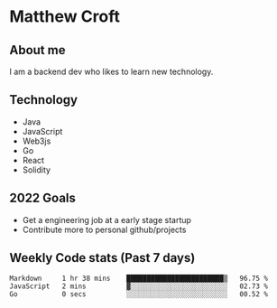 # Matthew Croft

## About me
I am a backend dev who likes to learn new technology. 

## Technology
- Java
- JavaScript
- Web3js
- Go
- React
- Solidity

## 2022 Goals

- Get a engineering job at a early stage startup
- Contribute more to personal github/projects

## Weekly Code stats (Past 7 days)

<!--START_SECTION:waka-->

```text
Markdown     1 hr 38 mins    ████████████████████████▒   96.75 %
JavaScript   2 mins          ▓░░░░░░░░░░░░░░░░░░░░░░░░   02.73 %
Go           0 secs          ░░░░░░░░░░░░░░░░░░░░░░░░░   00.52 %
```

<!--END_SECTION:waka-->
